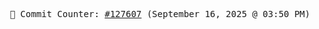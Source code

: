 <p align="center">
    <samp>
        📮 Commit Counter: <a href="https://github.com/Javascript-void0/Javascript-void0/commits/main">#127607</a> (September 16, 2025 @ 03:50 PM)
    </samp>
</p>